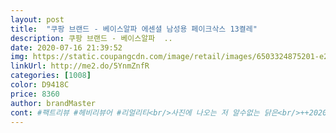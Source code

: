 ```yaml
---
layout: post 
title:  "쿠팡 브랜드 - 베이스알파 에센셜 남성용 페이크삭스 13켤레" 
description: 쿠팡 브랜드 - 베이스알파  ..
date: 2020-07-16 21:39:52 
img: https://static.coupangcdn.com/image/retail/images/6503324875201-e2584b43-d0c4-41c5-ad54-394ff1743fd3.jpg 
linkUrl: http://me2.do/5YnmZnfR 
categories: [1008] 
color: D9418C 
price: 8360 
author: brandMaster 
cont: #팩트리뷰 #헤비리뷰어 #리얼리티<br/>사진에 나오는 저 알수없는 닭은<br/>++2020.<br/>06.<br/>18 추가리뷰<br/>13켤레면 갯수도 너무 딱 좋고<br/>26cm면 보통 남성 280 사이즈도 가능한건<br/>3켤레씩은 신게 되거든요<br/>4월 11일 날씨가 더 더워짐 흰색으로 고고로<br/><br/>☘ 설리뷰입니다 ☘<br/>⚘ 제품에 대해 저 자신이<br/>✅ 구매가  8,700원<br/>✅ 구매일  2020 .<br/> 06 .<br/> 05<br/>✅ 도착일  2020 .<br/> 06 .<br/> 06<br/>✅ 배송방법  로켓와우배송<br/>✅ 제품명  쿠팡 브랜드 <br/> - 베이스알파 에센셜 남성용 페이크삭스 13켤레, 블랙, 26cm<br/> 
---
```

 